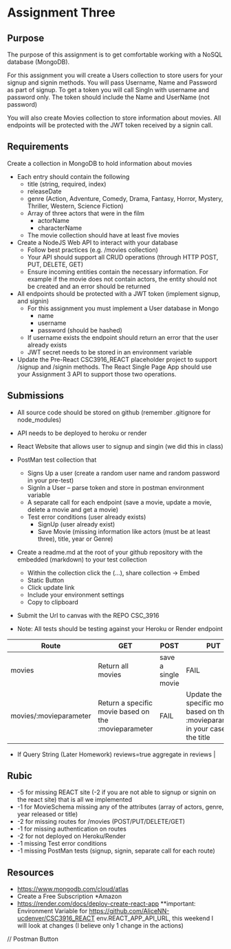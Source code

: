# Assignment Three
## Purpose
The purpose of this assignment is to get comfortable working with a NoSQL database (MongoDB). 

For this assignment you will create a Users collection to store users for your signup and signin methods.  You will pass Username, Name and Password as part of signup.  To get a token you will call SingIn with username and password only.  The token should include the Name and UserName (not password)

You will also create Movies collection to store information about movies.  All endpoints will be protected with the JWT token received by a signin call. 

## Requirements
Create a collection in MongoDB to hold information about movies
- Each entry should contain the following
    - title (string, required, index)
    - releaseDate
    - genre (Action, Adventure, Comedy, Drama, Fantasy, Horror, Mystery, Thriller, Western, Science Fiction)
    - Array of three actors that were in the film
        - actorName
        - characterName
    - The movie collection should have at least five movies
- Create a NodeJS Web API to interact with your database
    - Follow best practices (e.g. /movies collection)
    - Your API should support all CRUD operations (through HTTP POST, PUT, DELETE, GET)
    - Ensure incoming entities contain the necessary information.  For example if the movie does not contain actors, the entity should not be created and an error should be returned 
- All endpoints should be protected with a JWT token (implement signup, and signin)
    - For this assignment you must implement a User database in Mongo
        - name
        - username 
        - password (should be hashed)
    - If username exists the endpoint should return an error that the user already exists
    - JWT secret needs to be stored in an environment variable
- Update the Pre-React CSC3916_REACT placeholder project to support /signup and /signin methods.  The React Single Page App should use your Assignment 3 API to support those two operations.

## Submissions
- All source code should be stored on github (remember .gitignore for node_modules)
- API needs to be deployed to heroku or render
- React Website that allows user to signup and singin (we did this in class)
- PostMan test collection that 
    - Signs Up a user (create a random user name and random password in your pre-test)
    - SignIn a User – parse token and store in postman environment variable
    - A separate call for each endpoint (save a movie, update a movie, delete a movie and get a movie)
    - Test error conditions (user already exists)
        - SignUp (user already exist)
        - Save Movie (missing information like actors (must be at least three), title, year or Genre)

- Create a readme.md at the root of your github repository with the embedded (markdown) to your test collection
    - Within the collection click the (…), share collection -> Embed
    - Static Button
    - Click update link
    - Include your environment settings
    - Copy to clipboard 
- Submit the Url to canvas with the REPO CSC_3916
- Note: All tests should be testing against your Heroku or Render endpoint

| Route | GET | POST | PUT | DELETE |
| --- | --- | --- | --- | --- |
| movies | Return all movies| save a single movie | FAIL | FAIL |
| movies/:movieparameter | Return a specific movie based on the :movieparameter | FAIL | Update the specific movie based on the :movieparameter in your case it’s the title | Delete the specific movie based on the :movieparamters your case it’s the title |*

* If Query String (Later Homework) reviews=true aggregate in reviews |

## Rubic
- -5 for missing REACT site (-2 if you are not able to signup or signin on the react site) that is all we implemented
- -1 for MovieSchema missing any of the attributes (array of actors, genre, year released or title)
- -2 for missing routes for /movies (POST/PUT/DELETE/GET)
- -1 for missing authentication on routes
- -2 for not deployed on Heroku/Render
- -1 missing Test error conditions
- -1 missing PostMan tests (signup, signin, separate call for each route)

## Resources
- https://www.mongodb.com/cloud/atlas
- Create a Free Subscription *Amazon
- https://render.com/docs/deploy-create-react-app **important: Environment Variable for https://github.com/AliceNN-ucdenver/CSC3916_REACT env.REACT_APP_API_URL, this weekend I will look at changes (I believe only 1 change in the actions)

// Postman Button